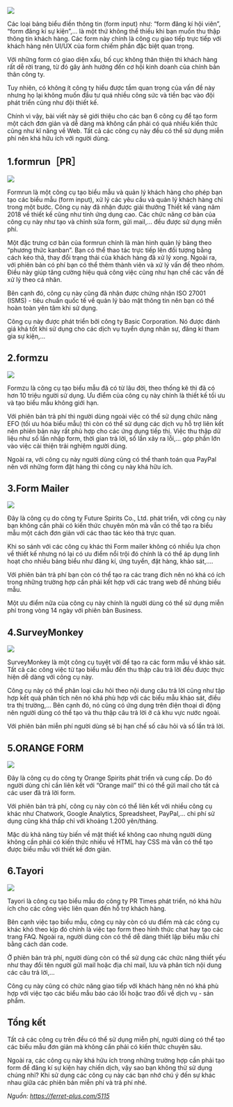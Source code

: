 ![](https://images.viblo.asia/dbfbad4b-e6e7-4af4-9f83-3dc8e3c68f78.png)

Các loại bảng biểu điền thông tin (form input) như: “form đăng kí hội viên”, “form đăng kí sự kiện”,… là một thứ không thể thiếu khi bạn muốn thu thập thông tin khách hàng. Các form này chính là công cụ giao tiếp trực tiếp với khách hàng nên UI/UX của form chiếm phần đặc biệt quan trọng.

Với những form có giao diện xấu, bố cục không thân thiện thì khách hàng rất dễ rời trang, từ đó gây ảnh hưởng đến cơ hội kinh doanh của chính bản thân công ty.

Tuy nhiên, có không ít công ty hiểu được tầm quan trọng của vấn đề này nhưng họ lại không muốn đầu tư quá nhiều công sức và tiền bạc vào đội phát triển cũng như đội thiết kế.

Chính vì vậy, bài viết này sẽ giới thiệu cho các bạn 6 công cụ để tạo form một cách đơn giản và dễ dàng mà không cần phải có quá nhiều kiến thức cũng như kĩ năng về Web. Tất cả các công cụ này đều có thể sử dụng miễn phí nên khá hữu ích với người dùng.

## 1.formrun［PR］

![](https://images.viblo.asia/429121c8-0563-4eff-9609-3c2640ede140.png)

Formrun là một công cụ tạo biểu mẫu và quản lý khách hàng cho phép bạn tạo các biểu mẫu (form input), xử lý các yêu cầu và quản lý khách hàng chỉ trong một bước. Công cụ này đã nhận được giải thưởng Thiết kế vàng năm 2018 về thiết kế cũng như tính ứng dụng cao. Các chức năng cơ bản của công cụ này như tạo và chỉnh sửa form, gửi mail,… đều được sử dụng miễn phí.

Một đặc trưng cơ bản của formrun chính là màn hình quản lý bảng theo “phương thức kanban”. Bạn có thể thao tác trực tiếp lên đối tượng bằng cách kéo thả, thay đổi trạng thái của khách hàng đã xử lý xong. Ngoài ra, với phiên bản có phí bạn có thể thêm thành viên và xử lý vấn đề theo nhóm. Điều này giúp tăng cường hiệu quả công việc cũng như hạn chế các vấn đề xử lý theo cá nhân.

Bên cạnh đó, công cụ này cũng đã nhận được chứng nhận ISO 27001 (ISMS) - tiêu chuẩn quốc tế về quản lý bảo mật thông tin nên bạn có thể hoàn toàn yên tâm khi sử dụng.

Công cụ này được phát triển bởi công ty Basic Corporation. Nó được đánh giá khá tốt khi sử dụng cho các dịch vụ tuyển dụng nhân sự, đăng kí tham gia sự kiện,…

## 2.formzu

![](https://images.viblo.asia/895d1871-bb78-4c75-abea-0fbca1b85d5c.png)

Formzu là công cụ tạo biểu mẫu đã có từ lâu đời, theo thống kê thì đã có hơn 10 triệu người sử dụng. Ưu điểm của công cụ này chính là thiết kế tối ưu và tạo biểu mẫu không giới hạn.

Với phiên bản trả phí thì người dùng ngoài việc có thể sử dụng chức năng EFO (tối ưu hóa biểu mẫu) thì còn có thể sử dụng các dịch vụ hỗ trợ liên kết nên phiên bản này rất phù hợp cho các ứng dụng tiếp thị. Việc thu thập dữ liệu như số lần nhập form, thời gian trả lời, số lần xảy ra lỗi,… góp phần lớn vào việc cải thiện trải nghiệm người dùng.

Ngoài ra, với công cụ này người dùng cũng có thể thanh toán qua PayPal nên với những form đặt hàng thì công cụ này khá hữu ích.

## 3.Form Mailer

![](https://images.viblo.asia/1b1637e4-69a8-45cb-b0a7-4cf349595aa6.png)

Đây là công cụ do công ty Future Spirits Co., Ltd. phát triển, với công cụ này bạn không cần phải có kiến thức chuyên môn mà vẫn có thể tạo ra biểu mẫu một cách đơn giản với các thao tác kéo thả trực quan.

Khi so sánh với các công cụ khác thì Form mailer không có nhiều lựa chọn về thiết kế nhưng nó lại có ưu điểm nổi trội đó chính là có thể áp dụng linh hoạt cho nhiều bảng biểu như đăng kí, ứng tuyển, đặt hàng, khảo sát,….

Với phiên bản trả phí bạn còn có thể tạo ra các trang đích nên nó khá có ích trong những trường hợp cần phải kết hợp với các trang web để nhúng biểu mẫu.

Một ưu điểm nữa của công cụ này chính là người dùng có thể sử dụng miễn phí trong vòng 14 ngày với phiên bản Business.

## 4.SurveyMonkey

![](https://images.viblo.asia/e046537d-7526-41d0-a81d-e02b70134c0b.png)

SurveyMonkey là một công cụ tuyệt vời để tạo ra các form mẫu về khảo sát. Tất cả các công việc từ tạo biểu mẫu đến thu thập câu trả lời đều được thực hiện dễ dàng với công cụ này.

Công cụ này có thể phân loại câu hỏi theo nội dung câu trả lời cũng như tập hợp kết quả phân tích nên nó khá phù hợp với các biểu mẫu khảo sát, điều tra thị trường,... Bên cạnh đó, nó cũng có ứng dụng trên điện thoại di động nên người dùng có thể tạo và thu thập câu trả lời ở cả khu vực nước ngoài.

Với phiên bản miễn phí người dùng sẽ bị hạn chế số câu hỏi và số lần trả lời.

## 5.ORANGE FORM

![](https://images.viblo.asia/43031400-3eba-4087-9231-09e8f2108c77.png)

Đây là công cụ do công ty Orange Spirits phát triển và cung cấp. Do đó người dùng chỉ cần liên kết với “Orange mail” thì có thể gửi mail cho tất cả các user đã trả lời form.

Với phiên bản trả phí, công cụ này còn có thể liên kết với nhiều công cụ khác như Chatwork, Google Analytics, Spreadsheet, PayPal,... chi phí sử dụng cũng khá thấp chỉ với khoảng 1.200 yên/tháng.

Mặc dù khả năng tùy biến về mặt thiết kế không cao nhưng người dùng không cần phải có kiến thức nhiều về HTML hay CSS mà vẫn có thể tạo được biểu mẫu với thiết kế đơn giản.

## 6.Tayori

![](https://images.viblo.asia/e4e7ea55-5adc-4c7e-830c-24d4dfe02db7.png)

Tayori là công cụ tạo biểu mẫu do công ty PR Times phát triển, nó khá hữu ích cho các công việc liên quan đến hỗ trợ khách hàng.  

Bên cạnh việc tạo biểu mẫu, công cụ này còn có ưu điểm mà các công cụ khác khó theo kịp đó chính là việc tạo form theo hình thức chat hay tạo các trang FAQ. Ngoài ra, người dùng còn có thể dễ dàng thiết lập biểu mẫu chỉ bằng cách dán code.

Ở phiên bản trả phí, người dùng còn có thể sử dụng các chức năng thiết yếu như thay đổi tên người gửi mail hoặc địa chỉ mail, lưu và phân tích nội dung các câu trả lời,...

 Công cụ này cũng có chức năng giao tiếp với khách hàng nên nó khá phù hợp với việc tạo các biểu mẫu báo cáo lỗi hoặc trao đổi về dịch vụ - sản phẩm.


## Tổng kết

Tất cả các công cụ trên đều có thể sử dụng miễn phí, người dùng có thể tạo các biểu mẫu đơn giản mà không cần phải có kiến thức chuyên sâu. 

Ngoài ra, các công cụ này khá hữu ích trong những trường hợp cần phải tạo form để đăng kí sự kiện hay chiến dịch, vậy sao bạn không thử sử dụng chúng nhỉ? Khi sử dụng các công cụ này các bạn nhớ chú ý đến sự khác nhau giữa các phiên bản miễn phí và trả phí nhé. 

*Nguồn: https://ferret-plus.com/5115*